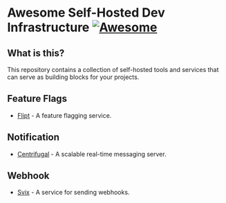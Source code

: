 # Awesome Self-Hosted Dev Infrastructure [![Awesome](https://awesome.re/badge-flat2.svg)](https://awesome.re)

## What is this?

This repository contains a collection of self-hosted tools and services that can serve as building blocks for your projects.

## Feature Flags

- [Flipt](https://github.com/flipt-io/flipt) - A feature flagging service.

## Notification

- [Centrifugal](https://github.com/centrifugal/centrifugo) - A scalable real-time messaging server.

## Webhook

- [Svix](https://github.com/svix/svix-webhooks) - A service for sending webhooks.
